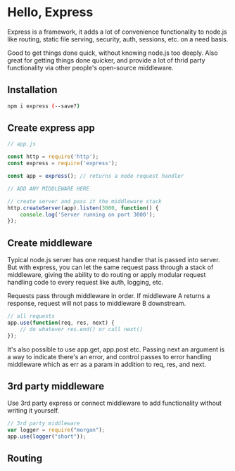 # Hello, Express

Express is a framework, it adds a lot of convenience functionality to node.js like routing, static file serving, security, auth, sessions, etc. on a need basis.

Good to get things done quick, without knowing node.js too deeply. Also great for getting things done quicker, and provide a lot of thrid party functionality via other people's open-source middleware.


## Installation
```bash
npm i express (--save?)
```


## Create express app
```javascript
// app.js

const http = require('http');
const express = require('express');

const app = express(); // returns a node request handler

// ADD ANY MIDDLEWARE HERE

// create server and pass it the middleware stack
http.createServer(app).listen(3000, function() {
    console.log('Server running on port 3000');
});
```


## Create middleware

Typical node.js server has one request handler that is passed into server. But with express, you can let the same request pass through a stack of middleware, giving the ability to do routing or apply modular request handling code to every request like auth, logging, etc.

Requests pass through middleware in order. If middleware A returns a response, request will not pass to middleware B downstream.

```javascript
// all requests 
app.use(function(req, res, next) {
    // do whatever res.end() or call next()
});
```
It's also possible to use app.get, app.post etc. Passing next an argument is a way to indicate there's an error, and control passes to error handling middleware which as err as a param in addition to req, res, and next.


## 3rd party middleware
Use 3rd party express or connect middleware to add functionality without writing it yourself.

```javascript
// 3rd party middleware
var logger = require("morgan");
app.use(logger("short"));
```


## Routing
```javascript

```